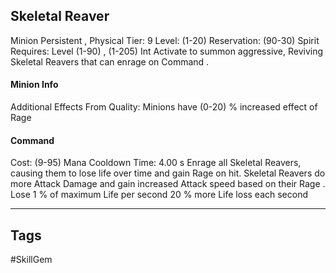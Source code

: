 ## Skeletal Reaver
Minion
Persistent , Physical
Tier: 9
Level: (1-20)
Reservation: (90-30) Spirit
Requires: Level (1-90) , (1-205) Int
Activate to summon aggressive, Reviving Skeletal Reavers that can enrage on Command .
#### Minion Info
Additional Effects From Quality:
Minions have (0-20) % increased effect of Rage
#### Command
Cost: (9-95) Mana
Cooldown Time: 4.00 s
Enrage all Skeletal Reavers, causing them to lose life over time and gain Rage on hit. Skeletal Reavers do more Attack Damage and gain increased Attack speed based on their Rage .
Lose 1 % of maximum Life per second 20 % more Life loss each second

---
## Tags
#SkillGem
